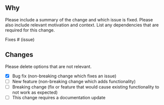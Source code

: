 ## Why

Please include a summary of the change and which issue is fixed. Please also include relevant motivation and context. List any dependencies that are required for this change.

Fixes # (issue)

## Changes

Please delete options that are not relevant.

- [x] Bug fix (non-breaking change which fixes an issue)
- [ ] New feature (non-breaking change which adds functionality)
- [ ] Breaking change (fix or feature that would cause existing functionality to not work as expected)
- [ ] This change requires a documentation update
